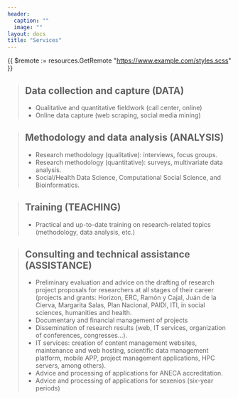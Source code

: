 ```yaml
---
header:
  caption: ""
  image: ""
layout: docs
title: "Services"
---
```

{{ $remote := resources.GetRemote "https://www.example.com/styles.scss" }}

> ## Data collection and capture (DATA)
> - Qualitative and quantitative fieldwork (call center, online)
> - Online data capture (web scraping, social media mining)


> ## Methodology and data analysis (ANALYSIS)
> - Research methodology (qualitative): interviews, focus groups.
> - Research methodology (quantitative): surveys, multivariate data analysis.
> - Social/Health Data Science, Computational Social Science, and Bioinformatics.


> ## Training (TEACHING)
> - Practical and up-to-date training on research-related topics (methodology, data analysis, etc.)
>


> ## Consulting and technical assistance (ASSISTANCE)	
> - Preliminary evaluation and advice on the drafting of research project proposals for researchers at all stages of their career (projects and grants: Horizon, ERC, Ramón y Cajal, Juán de la Cierva, Margarita Salas, Plan Nacional, PAIDI, ITI, in social sciences, humanities and health.  
> - Documentary and financial management of projects
> - Dissemination of research results (web, IT services, organization of conferences, congresses...).
> - IT services: creation of content management websites, maintenance and web hosting, scientific data management platform, mobile APP, project management applications, HPC servers, among others).
> - Advice and processing of applications for ANECA accreditation.
> - Advice and processing of applications for sexenios (six-year periods)
